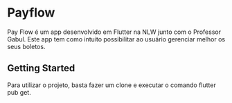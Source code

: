 # Payflow

Pay Flow é um app desenvolvido em Flutter na NLW junto com o Professor Gabul. 
Este app tem como intuito possibilitar ao usuário gerenciar melhor os seus boletos. 

## Getting Started
Para utilizar o projeto, basta fazer um clone e executar o comando flutter pub get.
